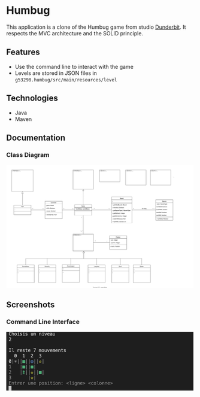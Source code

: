 # Humbug
<!-- ❌ Don't Delete This Comment ❌
Project short description:
  Clone of the Humbug game from studio Dunderbit (https://www.dunderbit.com)
Project Topics (tags):
  java cli maven
-->

This application is a clone of the Humbug game from studio [Dunderbit](https://www.dunderbit.com).
It respects the MVC architecture and the SOLID principle.

## Features

* Use the command line to interact with the game
* Levels are stored in JSON files in `g53298.humbug/src/main/resources/level`

## Technologies

* Java
* Maven

## Documentation

### Class Diagram

[<img src="./doc/diagrams/class-diagram.svg" width="500">](./doc/diagrams/class-diagram.svg)

## Screenshots

### Command Line Interface

[<img src="./doc/readme-rsc/cli.png" width="500">](./doc/readme-rsc/cli.png)
